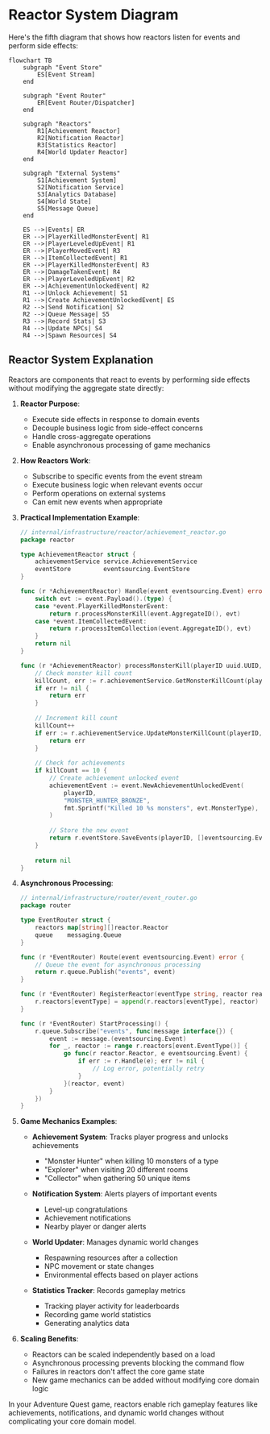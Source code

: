 # Reactor System Diagram

Here's the fifth diagram that shows how reactors listen for events and perform side effects:

```mermaid
flowchart TB
    subgraph "Event Store"
        ES[Event Stream]
    end

    subgraph "Event Router"
        ER[Event Router/Dispatcher]
    end

    subgraph "Reactors"
        R1[Achievement Reactor]
        R2[Notification Reactor]
        R3[Statistics Reactor]
        R4[World Updater Reactor]
    end

    subgraph "External Systems"
        S1[Achievement System]
        S2[Notification Service]
        S3[Analytics Database]
        S4[World State]
        S5[Message Queue]
    end

    ES -->|Events| ER
    ER -->|PlayerKilledMonsterEvent| R1
    ER -->|PlayerLeveledUpEvent| R1
    ER -->|PlayerMovedEvent| R3
    ER -->|ItemCollectedEvent| R1
    ER -->|PlayerKilledMonsterEvent| R3
    ER -->|DamageTakenEvent| R4
    ER -->|PlayerLeveledUpEvent| R2
    ER -->|AchievementUnlockedEvent| R2
    R1 -->|Unlock Achievement| S1
    R1 -->|Create AchievementUnlockedEvent| ES
    R2 -->|Send Notification| S2
    R2 -->|Queue Message| S5
    R3 -->|Record Stats| S3
    R4 -->|Update NPCs| S4
    R4 -->|Spawn Resources| S4
```

## Reactor System Explanation

Reactors are components that react to events by performing side effects without modifying the aggregate state directly:

1. **Reactor Purpose**:
    - Execute side effects in response to domain events
    - Decouple business logic from side-effect concerns
    - Handle cross-aggregate operations
    - Enable asynchronous processing of game mechanics

2. **How Reactors Work**:
    - Subscribe to specific events from the event stream
    - Execute business logic when relevant events occur
    - Perform operations on external systems
    - Can emit new events when appropriate

3. **Practical Implementation Example**:

    ```go
    // internal/infrastructure/reactor/achievement_reactor.go
    package reactor
    
    type AchievementReactor struct {
        achievementService service.AchievementService
        eventStore         eventsourcing.EventStore
    }
    
    func (r *AchievementReactor) Handle(event eventsourcing.Event) error {
        switch evt := event.Payload().(type) {
        case *event.PlayerKilledMonsterEvent:
            return r.processMonsterKill(event.AggregateID(), evt)
        case *event.ItemCollectedEvent:
            return r.processItemCollection(event.AggregateID(), evt)
        }
        return nil
    }
    
    func (r *AchievementReactor) processMonsterKill(playerID uuid.UUID, evt *event.PlayerKilledMonsterEvent) error {
        // Check monster kill count
        killCount, err := r.achievementService.GetMonsterKillCount(playerID, evt.MonsterType)
        if err != nil {
            return err
        }
        
        // Increment kill count
        killCount++
        if err := r.achievementService.UpdateMonsterKillCount(playerID, evt.MonsterType, killCount); err != nil {
            return err
        }
        
        // Check for achievements
        if killCount == 10 {
            // Create achievement unlocked event
            achievementEvent := event.NewAchievementUnlockedEvent(
                playerID,
                "MONSTER_HUNTER_BRONZE",
                fmt.Sprintf("Killed 10 %s monsters", evt.MonsterType),
            )
            
            // Store the new event
            return r.eventStore.SaveEvents(playerID, []eventsourcing.Event{achievementEvent}, 0)
        }
        
        return nil
    }
    ```

4. **Asynchronous Processing**:

    ```go
    // internal/infrastructure/router/event_router.go
    package router
    
    type EventRouter struct {
        reactors map[string][]reactor.Reactor
        queue    messaging.Queue
    }
    
    func (r *EventRouter) Route(event eventsourcing.Event) error {
        // Queue the event for asynchronous processing
        return r.queue.Publish("events", event)
    }
    
    func (r *EventRouter) RegisterReactor(eventType string, reactor reactor.Reactor) {
        r.reactors[eventType] = append(r.reactors[eventType], reactor)
    }
    
    func (r *EventRouter) StartProcessing() {
        r.queue.Subscribe("events", func(message interface{}) {
            event := message.(eventsourcing.Event)
            for _, reactor := range r.reactors[event.EventType()] {
                go func(r reactor.Reactor, e eventsourcing.Event) {
                    if err := r.Handle(e); err != nil {
                        // Log error, potentially retry
                    }
                }(reactor, event)
            }
        })
    }
    ```

5. **Game Mechanics Examples**:

    - **Achievement System**: Tracks player progress and unlocks achievements
        - "Monster Hunter" when killing 10 monsters of a type
        - "Explorer" when visiting 20 different rooms
        - "Collector" when gathering 50 unique items

    - **Notification System**: Alerts players of important events
        - Level-up congratulations
        - Achievement notifications
        - Nearby player or danger alerts

    - **World Updater**: Manages dynamic world changes
        - Respawning resources after a collection
        - NPC movement or state changes
        - Environmental effects based on player actions

    - **Statistics Tracker**: Records gameplay metrics
        - Tracking player activity for leaderboards
        - Recording game world statistics
        - Generating analytics data

6. **Scaling Benefits**:
    - Reactors can be scaled independently based on a load
    - Asynchronous processing prevents blocking the command flow
    - Failures in reactors don't affect the core game state
    - New game mechanics can be added without modifying core domain logic

In your Adventure Quest game, reactors enable rich gameplay features like achievements, notifications,
and dynamic world changes without complicating your core domain model.
